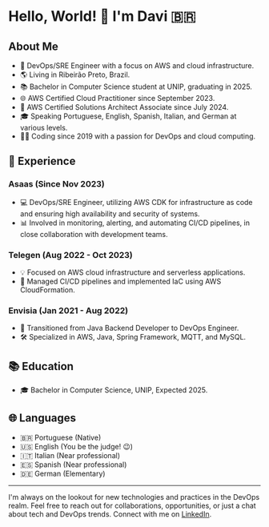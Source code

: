 # Hello, World! 👋 I'm Davi 🇧🇷

## About Me
- 🚀 DevOps/SRE Engineer with a focus on AWS and cloud infrastructure.
- 🌎 Living in Ribeirão Preto, Brazil.
- 📚 Bachelor in Computer Science student at UNIP, graduating in 2025.
- 🌐 AWS Certified Cloud Practitioner since September 2023.
- 🏅 AWS Certified Solutions Architect Associate since July 2024.
- 🎓 Speaking Portuguese, English, Spanish, Italian, and German at various levels.
- 🧑‍💻 Coding since 2019 with a passion for DevOps and cloud computing.

## 💼 Experience
### Asaas (Since Nov 2023)
- 💻 DevOps/SRE Engineer, utilizing AWS CDK for infrastructure as code and ensuring high availability and security of systems.
- 📊 Involved in monitoring, alerting, and automating CI/CD pipelines, in close collaboration with development teams.

### Telegen (Aug 2022 - Oct 2023)
- 💡 Focused on AWS cloud infrastructure and serverless applications.
- 🔄 Managed CI/CD pipelines and implemented IaC using AWS CloudFormation.

### Envisia (Jan 2021 - Aug 2022)
- 🚀 Transitioned from Java Backend Developer to DevOps Engineer.
- 🛠️ Specialized in AWS, Java, Spring Framework, MQTT, and MySQL.

## 📚 Education
- 🎓 Bachelor in Computer Science, UNIP, Expected 2025.

## 🌐 Languages
- 🇧🇷 Portuguese (Native)
- 🇺🇸 English (You be the judge! 😉)
- 🇮🇹 Italian (Near professional)
- 🇪🇸 Spanish (Near professional)
- 🇩🇪 German (Elementary)

---

I'm always on the lookout for new technologies and practices in the DevOps realm. Feel free to reach out for collaborations, opportunities, or just a chat about tech and DevOps trends. Connect with me on [LinkedIn](https://www.linkedin.com/in/davi-medeiros-oliveira/).

